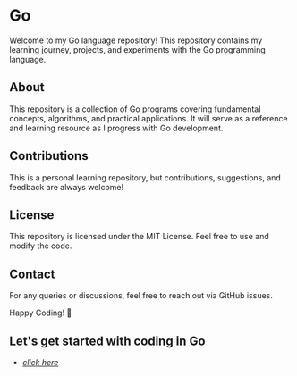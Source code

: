 # Go 

Welcome to my Go language repository! This repository contains my learning journey, projects, and experiments with the Go programming language.

## About
This repository is a collection of Go programs covering fundamental concepts, algorithms, and practical applications. It will serve as a reference and learning resource as I progress with Go development.

<!-- ## Repository Structure
```
/go
├── basics/          # Fundamental Go programs
├── algorithms/      # Implementations of common algorithms
├── projects/        # Mini projects and applications
├── exercises/       # Practice problems and solutions
└── README.md        # This file
``` -->
<!-- 
## Prerequisites
To run the programs in this repository, ensure you have Go installed on your system.

### Install Go
Download and install Go from the official website:
[Go Downloads](https://go.dev/dl/)

Verify the installation:
```sh
go version
```

## Getting Started
1. Clone the repository:
   ```sh
   git clone https://github.com/dev-vivekkumarverma/go.git
   cd go
   ```
2. Run a Go program:
   ```sh
   go run basics/hello.go
   ```
3. Build a Go program:
   ```sh
   go build -o myapp basics/hello.go
   ./myapp
   ``` -->

## Contributions
This is a personal learning repository, but contributions, suggestions, and feedback are always welcome!

## License
This repository is licensed under the MIT License. Feel free to use and modify the code.

## Contact
For any queries or discussions, feel free to reach out via GitHub issues.

Happy Coding! 🚀


<!-- get started -->

## Let's get started with coding in Go
- <a href="./findings.md"><i>click here</i></a>

